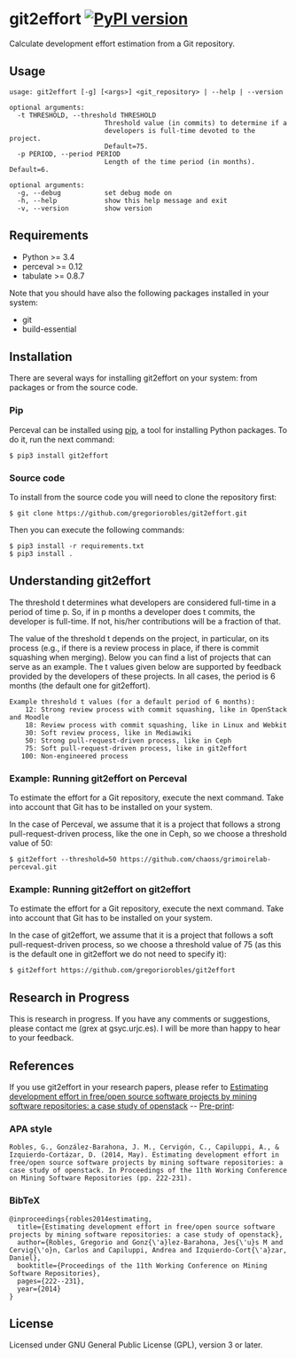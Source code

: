 # git2effort [![PyPI version](https://badge.fury.io/py/git2effort.svg)](https://badge.fury.io/py/git2effort)

Calculate development effort estimation from a Git repository.

## Usage

```
usage: git2effort [-g] [<args>] <git_repository> | --help | --version

optional arguments:
  -t THRESHOLD, --threshold THRESHOLD
                        Threshold value (in commits) to determine if a
                        developers is full-time devoted to the project.
                        Default=75.
  -p PERIOD, --period PERIOD
                        Length of the time period (in months). Default=6.

optional arguments:
  -g, --debug           set debug mode on
  -h, --help            show this help message and exit
  -v, --version         show version

```

## Requirements

* Python >= 3.4
* perceval >= 0.12
* tabulate >= 0.8.7

Note that you should have also the following packages installed in your system:
- git
- build-essential

## Installation

There are several ways for installing git2effort on your system: from packages
or from the source code.

### Pip

Perceval can be installed using [pip](https://pip.pypa.io/en/stable/), a tool
for installing Python packages. To do it, run the next command:

```
$ pip3 install git2effort
```

### Source code

To install from the source code you will need to clone the repository first:

```
$ git clone https://github.com/gregoriorobles/git2effort.git
```

Then you can execute the following commands:
```
$ pip3 install -r requirements.txt
$ pip3 install .
```


## Understanding git2effort

The threshold t determines what developers are considered full-time in a period
of time p. So, if in p months a developer does t commits, the developer is
full-time. If not, his/her contributions will be a fraction of that.

The value of the threshold t depends on the project, in particular, on its
process (e.g., if there is a review process in place, if there is commit
squashing when merging). Below you can find a list of projects that can serve
as an example. The t values given below are supported by feedback provided
by the developers of these projects. In all cases, the period is 6 months (the default one for git2effort).

```
Example threshold t values (for a default period of 6 months):
    12: Strong review process with commit squashing, like in OpenStack and Moodle
    18: Review process with commit squashing, like in Linux and Webkit
    30: Soft review process, like in Mediawiki
    50: Strong pull-request-driven process, like in Ceph
    75: Soft pull-request-driven process, like in git2effort
   100: Non-engineered process
```

### Example: Running git2effort on Perceval

To estimate the effort for a Git repository, execute the next command. Take into
account that Git has to be installed on your system.

In the case of Perceval, we assume that it is a project that follows a strong
pull-request-driven process, like the one in Ceph, so we choose a threshold
value of 50:

```
$ git2effort --threshold=50 https://github.com/chaoss/grimoirelab-perceval.git
```

### Example: Running git2effort on git2effort

To estimate the effort for a Git repository, execute the next command. Take into
account that Git has to be installed on your system.

In the case of git2effort, we assume that it is a project that follows a soft
pull-request-driven process, so we choose a threshold value of 75 (as this is 
the default one in git2effort we do not need to specify it):

```
$ git2effort https://github.com/gregoriorobles/git2effort
```

## Research in Progress

This is research in progress. If you have any comments or suggestions, please contact me (grex at gsyc.urjc.es). I will be more than happy to hear to your feedback.


## References

If you use git2effort in your research papers, please refer to [Estimating development effort in free/open source software projects by mining software repositories: a case study of openstack](https://dl.acm.org/doi/abs/10.1145/2597073.2597107) -- [Pre-print](https://www.researchgate.net/publication/260953482_Estimating_Development_Effort_in_FreeOpen_Source_Software_Projects_by_Mining_Software_Repositories):

### APA style

```
Robles, G., González-Barahona, J. M., Cervigón, C., Capiluppi, A., & Izquierdo-Cortázar, D. (2014, May). Estimating development effort in free/open source software projects by mining software repositories: a case study of openstack. In Proceedings of the 11th Working Conference on Mining Software Repositories (pp. 222-231).
```

### BibTeX

```
@inproceedings{robles2014estimating,
  title={Estimating development effort in free/open source software projects by mining software repositories: a case study of openstack},
  author={Robles, Gregorio and Gonz{\'a}lez-Barahona, Jes{\'u}s M and Cervig{\'o}n, Carlos and Capiluppi, Andrea and Izquierdo-Cort{\'a}zar, Daniel},
  booktitle={Proceedings of the 11th Working Conference on Mining Software Repositories},
  pages={222--231},
  year={2014}
}
```


## License

Licensed under GNU General Public License (GPL), version 3 or later.
